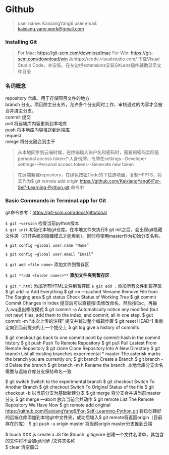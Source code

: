 # Github

> user name: KaixiangYang6
> user email: kaixiang.yang.work@gmail.com

### Installing Git


> For Mac: https://git-scm.com/download/mac
> For Win: https://git-scm.com/download/win
> 从https://code.visualstudio.com/ 下载Visual Studio Code，并安装。在左边栏extensions安装GitLens插件辅助显示文件目录

### 名词概念
repository  仓库。用于存储项目文件的地方  
branch		分支。项目除主分支外，允许多个分支同时工作，审核通过的内容才会被合并进主分支。  
commit 提交  
pull 将远端库内容更新到本地库  
push 将本地库内容推送到远端库  
request  
merge 将分支融合到主干  
> 从本地同步到云端时候，在终端输入账户名和密码时，需要的密码实际是personal access token个人身份牌。令牌在settings--Developer settings--Personal access tokens--Generate new token  

> 在远端新建repository，在绿色按钮Code的下拉选项里，复制HPPTS，将其作为$ git remote add origin https://github.com/KaixiangYang6/For-Self-Learning-Python.git 命令中

### Basic Commands in Terminal.app for Git
git命令参考：https://git-scm.com/docs/gittutorial

`$ git —version` 				检查当前python版本  
`$ git init` 						初始化本地git仓库。在本地文件夹执行$ git init之后，会出现git隐藏文件夹（打开系统的隐藏模式才能看到）。同时将使用master作为初始分支名称。  

`$ git config —global user.name “Name”`

`$ git config —global user.email “Email”`

`$ git add <file name>` 			添加文件到暂存区

`$ git **add <folder name/>**`			**添加文件夹到暂存区**

`$ git *.html`		添加所有HTML文件到暂存区
`$ git add .`	    添加所有文件到暂存区
$ git add -a					Add Everything
$ git rm —cached filename	Remove File from The Staging area
$ git status 					Check Status of Working Tree
$ git commit					Commit Changes In Index
	提交后可以直接按I去修改命名，然后按Esc，再输入:wq退出修改模式
$ git commit -a		Automatically notice any modified (but not new) files, add them to the index, and commit, all in one step.
$ gut commit -m “本次上传的注释”		提交并跳过整个编辑步骤
$ git reset HEAD^1			重新定向到当前提交的上一个提交上
$ git log						give a history of commits

$ git checkout <commit-hash>	go back to one commit point by commit-hash in the commit history
$ git push					Push To Remote Repository
$ git pull						Pull Lastest From Remote Repository
$ git clone					Clone Repository Into A New Directory
$ git branch					List all existing branches
	experimental
	* master					The asterisk marks the branch you are currently on;
$ git branch <name>			Create a Branch
$ git branch -d <name>		Delate the branch
$ git branch -m h<name>		Rename the branch. 本地仓库分支命名需要与远端仓库分支保持命名一致

$ git switch <experimental>	Switch to the experimental branch
$ git checkout <branch name>	Switch To Another Branch
$ git checkout <file name>	Switch To Original Status of the file
$ git checkout -b <branch name>	以当前分支为基础新建分支
$ git merge <branch name> 	将分支合并进当前master分支
$ git merge —abort			放弃当前合并动作
$ git remote					List The Remote Repository We Have Now
$ git remote add original https://github.com/KaixiangYang6/For-Self-Learning-Python.git 将已创建好的远端仓库添加到本地git中文件夹，成功后输入$ git remote将返回origin（目前存在的库）
$ git push -u origin master	将当前origin master分支推到云端



$ touch XXX.js	create a JS file
$touch .gitignore				创建一个文件名清单，其包含的文件将不会被git同步
	/文件夹名称	
$ clear			清空窗口


